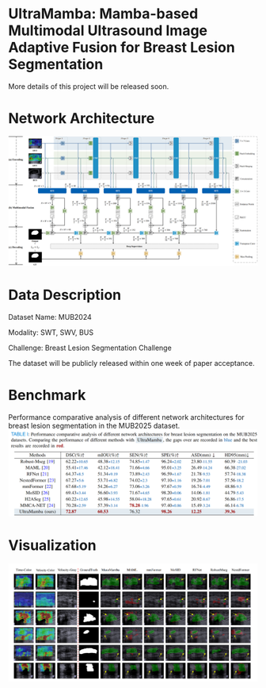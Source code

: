 # UltraMamba: Mamba-based Multimodal Ultrasound Image Adaptive Fusion for Breast Lesion Segmentation

More details of this project will be released soon.

# Network Architecture
![Visualization](./figures/fig_framewor.png)

# Data Description
Dataset Name: MUB2024

Modality: SWT, SWV, BUS

Challenge: Breast Lesion Segmentation Challenge

The dataset will be publicly released within one week of paper acceptance.

# Benchmark
Performance comparative analysis of different network architectures for breast lesion segmentation in the MUB2025 dataset.
![Visualization](./figures/fig_benchmark.png)


# Visualization

![Visualization](./figures/fig_errormap.png)